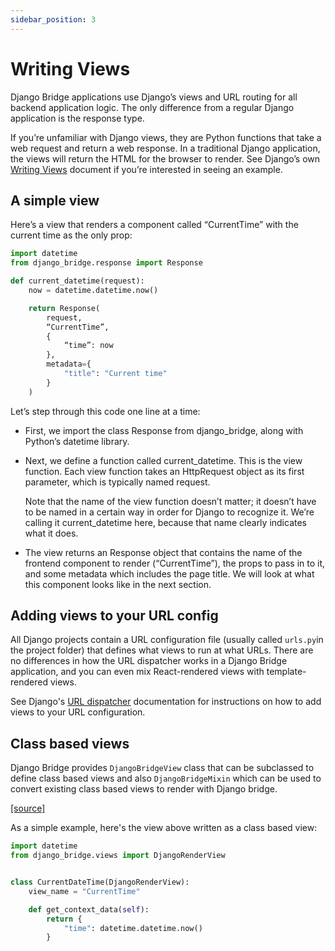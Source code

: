 ```yaml
---
sidebar_position: 3
---
```


# Writing Views

Django Bridge applications use Django’s views and URL routing for all backend application logic.
The only difference from a regular Django application is the response type.

If you’re unfamiliar with Django views, they are Python functions that take a web request and return a web response.
In a traditional Django application, the views will return the HTML for the browser to render. See Django’s own [Writing Views](https://docs.djangoproject.com/en/5.0/topics/http/views/) document if you’re interested in seeing an example.

## A simple view

Here’s a view that renders a component called “CurrentTime” with the current time as the only prop:

```python
import datetime
from django_bridge.response import Response

def current_datetime(request):
    now = datetime.datetime.now()

    return Response(
        request,
        “CurrentTime”,
        {
            “time”: now
        },
        metadata={
            "title": "Current time"
        }
    )
```

Let’s step through this code one line at a time:

- First, we import the class Response from django_bridge, along with Python’s datetime library.

- Next, we define a function called current_datetime. This is the view function. Each view function takes an HttpRequest object as its first parameter, which is typically named request.

  Note that the name of the view function doesn’t matter; it doesn’t have to be named in a certain way in order for Django to recognize it. We’re calling it current_datetime here, because that name clearly indicates what it does.

- The view returns an Response object that contains the name of the frontend component to render (“CurrentTime”), the props to pass in to it, and some metadata which includes the page title. We will look at what this component looks like in the next section.

## Adding views to your URL config

All Django projects contain a URL configuration file (usually called ``urls.py``in the project folder) that defines what views to run at what URLs. There are no differences in how the URL dispatcher works in a Django Bridge application, and you can even mix React-rendered views with template-rendered views.

See Django's [URL dispatcher](https://docs.djangoproject.com/en/5.0/topics/http/urls/) documentation for instructions on how to add views to your URL configuration.

## Class based views

Django Bridge provides ``DjangoBridgeView`` class that can be subclassed to define class based views
and also ``DjangoBridgeMixin`` which can be used to convert existing class based views to render with Django bridge.

[[source]](https://github.com/django-bridge/django-bridge/blob/main/python/django_bridge/views.py)

As a simple example, here's the view above written as a class based view:

```python
import datetime
from django_bridge.views import DjangoRenderView


class CurrentDateTime(DjangoRenderView):
    view_name = "CurrentTime"

    def get_context_data(self):
        return {
            "time": datetime.datetime.now()
        }
```
